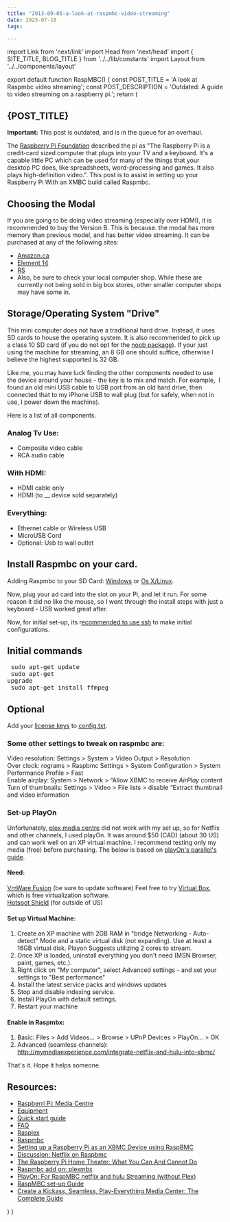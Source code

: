 ```yaml
---
title: "2013-09-05-a-look-at-raspmbc-video-streaming"
date: 2025-07-10
tags:

---
```


import Link from 'next/link'
import Head from 'next/head'
import { SITE_TITLE, BLOG_TITLE } from '../../lib/constants'
import Layout from '../../components/layout'

export default function RaspMBC() {
    const POST_TITLE = 'A look at Raspmbc video streaming';
    const POST_DESCRIPTION = 'Outdated: A guide to video streaming on a raspberry pi.';
    return (
        <Layout>
            <Head>
                <title>{POST_TITLE} - {SITE_TITLE}</title>
                <meta name="description" content={POST_DESCRIPTION} />
            </Head>
            <section aria-labelledby="main-content">
                <h1 id="main-content">{POST_TITLE}</h1>
                <p><b>Important:</b> This post is outdated, and is in the queue for an overhaul.</p>
                <p>The <a className="underline focus:ring-2" href="http://www.raspberrypi.org/faqs" rel="nofollow noreferrer">Raspberry Pi Foundation</a> described the pi as &quot;The Raspberry Pi is a credit-card sized computer that plugs into your TV and a keyboard. It&apos;s a capable little PC which can be used for many of the things that your desktop PC does, like spreadsheets, word-processing and games. It also plays high-definition video.&quot;. This post is to assist in setting up your Raspberry Pi With an XMBC build called Raspmbc.</p>
                <h2>Choosing the Modal</h2>
                <p>If you are going to be doing video streaming (especially over HDMI), it is recommended to buy the Version B. This is because. the modal has more memory than previous model, and has better video streaming. It can be purchased at any of the following sites:</p>
                <ul className="list-disc list-inside m-2">
                    <li><a className="underline focus:ring-2" href="https://www.amazon.ca/Raspberry-Pi-Model-Quad-Bluetooth/dp/B0899VXM8F/ref=sr_1_7?dchild=1&keywords=Raspberry+Pi+4+Model+B&qid=1619209356&s=electronics&sr=1-7" rel="nofollow noreferrer">Amazon.ca</a></li>
                    <li><a className="underline focus:ring-2" href="http://www.farnell.com/pi/" rel="nofollow noreferrer">Element 14</a></li>
                    <li><a className="underline focus:ring-2" href="http://uk.rs-online.com/web/generalDisplay.html?id=raspberrypi" rel="nofollow noreferrer">RS</a></li>
                    <li>Also, be sure to check your local computer shop. While these are currently not being sold in big box stores, other smaller computer shops may have some in.</li>
                </ul>
                <h2>Storage/Operating System &quot;Drive&quot;</h2>
                <p>This mini computer does not have a traditional hard drive. Instead, it uses SD cards to house the operating system. It is also recommended to pick up a class 10 SD card (if you do not opt for the <a className="underline focus:ring-2" href="http://www.element14.com/community/docs/DOC-55184/l/raspberry-pi-8gb-sd-card-pre-installed-with-noobs" rel="nofollow noreferrer">noob package</a>). If your just using the machine for streaming, an 8 GB one should suffice, otherwise I believe the highest supported is 32 GB.</p>
                <p>Like me, you may have luck finding the other components needed to use the device around your house - the key is to mix and match. For example,  I found an old mini USB cable to USB port from an old hard drive, then connected that to my iPhone USB to wall plug (but for safely, when not in use, I power down the machine).</p>
                <p>Here is a list of all components.</p>
                <h3>Analog Tv Use:</h3>
                <ul className="list-disc list-inside m-2">
                    <li>Composite video cable</li>
                    <li>RCA audio cable</li>
                </ul>
                <h3>With HDMI:</h3>
                <ul className="list-disc list-inside m-2">
                    <li>HDMI cable only</li>
                    <li>HDMI (to __ device sold separately)</li>
                </ul>
                <h3>Everything:</h3>
                <ul className="list-disc list-inside m-2">
                    <li>Ethernet cable or Wireless USB</li>
                    <li>MicroUSB Cord</li>
                    <li>Optional: Usb to wall outlet</li>
                </ul>
                <h2>Install Raspmbc on your card.</h2>
                <p>Adding Raspmbc to your SD Card: <a className="underline focus:ring-2" href="http://www.raspbmc.com/wiki/user/windows-installation/" rel="nofollow noreferrer">Windows</a> or <a className="underline focus:ring-2" href="http://www.raspbmc.com/wiki/user/os-x-linux-installation/" rel="nofollow noreferrer">Os X/Linux</a>.</p>
                <p>Now, plug your ad card into the slot on your Pi, and let it run. For some reason it did no like the mouse, so I went through the install steps with just a keyboard - USB worked great after.</p>
                <p>Now, for initial set-up, its r<a className="underline focus:ring-2" href="http://www.raspbmc.com/wiki/user/using-ssh/" rel="nofollow noreferrer">ecommended to use ssh</a> to make initial configurations.</p>
                <h2>Initial commands</h2>
                <pre><kbd>
                    sudo apt-get update<br />
                    sudo apt-get upgrade<br />
                    sudo apt-get install ffmpeg
                </kbd></pre>
                <h2>Optional</h2>
                <p>Add your <a className="underline focus:ring-2" href="http://www.raspberrypi.com/license-keys/">license keys</a> to <a className="underline focus:ring-2" href="http://htpcbuild.com/hardware/standalone-htpc-build/raspberry-pi-htpc/raspberry-pi-codec-license-install/">config.txt</a>.</p>
                <h3>Some other settings to tweak on raspmbc are:</h3>
                <p>Video resolution: Settings &gt; System &gt; Video Output &gt; Resolution<br />
                Over clock: rograms &gt; Raspbmc Settings &gt; System Configuration &gt; System Performance Profile &gt; Fast<br />
                Enable airplay: System &gt; Network &gt; “Allow XBMC to receive <em>AirPlay</em> content<br />
                Turn of thumbnails: Settings &gt; Video &gt; File lists &gt; disable “Extract thumbnail and video information</p>
                <h3>Set-up PlayOn</h3>
                <p>Unfortunately, <a className="underline focus:ring-2" href="http://forum.xbmc.org/showthread.php?pid=1375570" rel="nofollow noreferrer">plex media centre</a> did not work with my set up, so for Netflix and other channels, I used playOn. It was around $50 (CAD) (about 30 US) and can work well on an XP virtual machine. I recommend testing only my media (free) before purchasing. The below is based on <a className="underline focus:ring-2" href="http://www.playon.tv/support/playon-for-mac" rel="nofollow noreferrer">playOn&apos;s parallel&apos;s guide</a>.</p>
                <h4>Need:</h4>
                <p><a className="underline focus:ring-2" href="http://www.vmware.com/products/fusion/" rel="nofollow noreferrer">VmWare Fusion</a> (be sure to update software) Feel free to try <a className="underline focus:ring-2" href="https://www.virtualbox.org/" rel="nofollow noreferrer">Virtual Box</a>, which is free virtualization software.<br />
                    <a className="underline focus:ring-2" href="http://www.hotspotshield.com/‎" rel="nofollow noreferrer">Hotspot Shield</a> (for outside of US)</p>
                <h4>Set up Virtual Machine:</h4>
                <ol>
                    <li>Create an XP machine with 2GB RAM in &quot;bridge Networking - Auto-detect&quot; Mode and a static virtual disk (not expanding). Use at least a 16GB virtual disk. Playon Suggests utilizing 2 cores to stream.</li>
                    <li>Once XP is loaded, uninstall everything you don&apos;t need (MSN Browser, paint, games, etc.).</li>
                    <li>Right click on &quot;My computer&quot;, select Advanced settings - and set your settings to &quot;Best performance&quot;</li>
                    <li>Install the latest service packs and windows updates</li>
                    <li>Stop and disable indexing service.</li>
                    <li>Install PlayOn with default settings.</li>
                    <li>Restart your machine</li>
                </ol>
                <h4>Enable in Raspmbx:</h4>
                <ol>
                    <li>Basic: Files &gt; Add Videos... &gt; Browse &gt; UPnP Devices &gt; PlayOn... &gt; OK</li>
                    <li>Advanced (seamless channels): <a className="underline focus:ring-2" href="http://mymediaexperience.com/integrate-netflix-and-hulu-into-xbmc/" rel="nofollow noreferrer">http://mymediaexperience.com/integrate-netflix-and-hulu-into-xbmc/</a></li>
                </ol>
                <p>That&apos;s it. Hope it helps someone.</p>
                <h2>Resources:</h2>
                <ul className="list-disc list-inside m-2">
                    <li><a className="underline focus:ring-2" href="http://www.packtpub.com/raspberry-pi-media-center/book" rel="nofollow noreferrer">Raspberri Pi: Media Centre</a></li>
                    <li><a title="Used for extra info" href="http://elinux.org/RPi_Hardware_Basic_Setup#Typical_Hardware_You_Will_Need" rel="nofollow noreferrer">Equipment</a></li>
                    <li><a className="underline focus:ring-2" href="http://www.raspberrypi.org/quick-start-guide" rel="nofollow noreferrer">Quick start guide</a></li>
                    <li><a className="underline focus:ring-2" href="http://www.raspberrypi.org/faqs" rel="nofollow noreferrer">FAQ</a></li>
                    <li><a className="underline focus:ring-2" href="http://rasplex.com/" rel="nofollow noreferrer">Rasplex</a></li>
                    <li><a className="underline focus:ring-2" href="http://www.raspbmc.com/" rel="nofollow noreferrer">Raspmbc</a></li>
                    <li><a className="underline focus:ring-2" href="http://www.macocd.com/styled/styled-4/index.html" rel="nofollow noreferrer">Setting up a Raspberry Pi as an XBMC Device using RaspBMC</a></li>
                    <li><a className="underline focus:ring-2" href="http://www.raspberrypi.org/phpBB3/viewtopic.php?f=35&amp;t=31102&amp;start=25" rel="nofollow noreferrer">Discussion: Netflix on Raspbmc</a></li>
                    <li><a className="underline focus:ring-2" href="http://www.makeuseof.com/tag/the-raspberry-pi-home-theater-what-you-can-and-cannot-do/" rel="nofollow noreferrer">The Raspberry Pi Home Theater: What You Can And Cannot Do</a></li>
                    <li><a className="underline focus:ring-2" href="http://wiki.xbmc.org/?title=Add-on%3aPleXBMC" rel="nofollow noreferrer">Raspmbc add on: plexmbx</a></li>
                    <li><a className="underline focus:ring-2" href="http://www.playon.tv/" rel="nofollow noreferrer">PlayOn: For RaspMBC netflix and hulu Streaming (without Plex)</a></li>
                    <li><a className="underline focus:ring-2" href="http://mymediaexperience.com/raspberry-pi-xbmc-with-raspbmc/" rel="nofollow noreferrer">RaspMBC set-up Guide</a></li>
                    <li><a className="underline focus:ring-2" href="http://lifehacker.com/5900626/create-a-kickass-seamless-play+everything-media-center-the-complete-guide" rel="nofollow noreferrer">Create a Kickass, Seamless, Play-Everything Media Center: The Complete Guide</a></li>
                </ul>
            </section>
        </Layout>
    )
}
